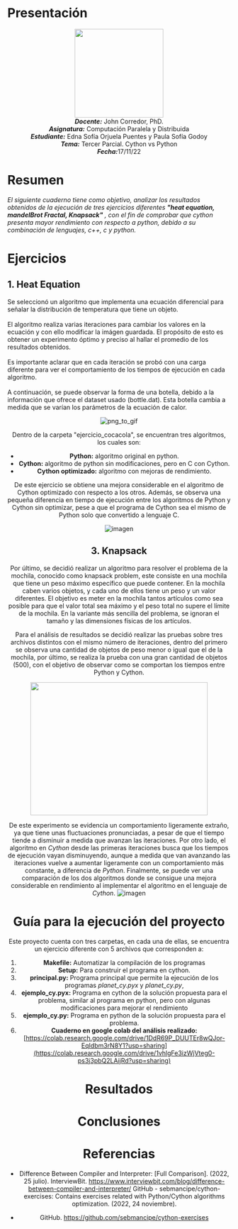 # Presentación
<p align="center"><img src="https://res-5.cloudinary.com/crunchbase-production/image/upload/c_lpad,h_256,w_256,f_auto,q_auto:eco/v1455514364/pim02bzqvgz0hibsra41.png"width="200" height="200">
</img><br>
<i><b>Docente:</b></i> John Corredor, PhD.
<br>
<i><b>Asignatura:</b></i> Computación Paralela y Distribuida
<br>
<i><b>Estudiante:</b></i> Edna Sofía Orjuela Puentes y Paula Sofía Godoy
<br>
<i><b>Tema:</b></i> Tercer Parcial. Cython vs Python
<br>
<i><b>Fecha:</b></i>17/11/22
<br>
</p>

# Resumen

*El siguiente cuaderno tiene como objetivo, analizar los resultados obtenidos de la ejecución de tres ejercicios diferentes __"heat equation, mandelBrot Fractal, Knapsack"__ , con el fin de comprobar que cython presenta mayor rendimiento con respecto a python, debido a su combinación de lenguajes, c++, c y python.*

# Ejercicios

## 1. Heat Equation

Se seleccionó un algoritmo que implementa una ecuación diferencial para señalar la distribución de temperatura que tiene un objeto.<br><br>
El algoritmo realiza varias iteraciones para cambiar los valores en la ecuación y con ello modificar la imágen guardada. El propósito de esto es obtener un experimento óptimo y preciso al hallar el promedio de los resultados obtenidos.<br><br>
Es importante aclarar que en cada iteración se probó con una carga diferente para ver el comportamiento de los tiempos de ejecución en cada algoritmo.<br><br>
A continuación, se puede observar la forma de una botella, debido a la información que ofrece el dataset usado (bottle.dat). Esta botella cambia a medida que se varían los parámetros de la ecuación de calor.

<center>

![png_to_gif](https://user-images.githubusercontent.com/65740725/202584483-9468495f-59df-4332-b8fd-a3322d3d1006.gif)

Dentro de la carpeta "ejercicio_cocacola", se encuentran tres algoritmos, los cuales son:

*  **Python:** algoritmo original en python.
*  **Cython:** algoritmo de python sin modificaciones, pero en C con Cython.
*  **Cython optimizado:** algoritmo con mejoras de rendimiento.

De este ejercicio se obtiene una mejora considerable en el algoritmo de Cython optimizado con respecto a los otros. Además, se observa una pequeña diferencia en tiempo de ejecución entre los algoritmos de Python y Cython sin optimizar, pese a que el programa de Cython sea el mismo de Python solo que convertido a lenguaje C.

<center>

![imagen](https://user-images.githubusercontent.com/65740725/202607810-70ddc922-3a87-476c-981b-b2db02fea416.png)


## 3. Knapsack

Por último, se decidió realizar un algoritmo para resolver el problema de la mochila, conocido como knapsack problem, este consiste en una mochila que tiene un peso máximo específico que puede contener. En la mochila caben varios objetos, y cada uno de ellos tiene un peso y un valor diferentes. El objetivo es meter en la mochila tantos artículos como sea posible para que el valor total sea máximo y el peso total no supere el límite de la mochila. En la variante más sencilla del problema, se ignoran el tamaño y las dimensiones físicas de los artículos.

Para el análisis de resultados se decidió realizar las pruebas sobre tres archivos distintos con el mismo número de iteraciones, dentro del primero se observa una cantidad de objetos de peso menor o igual que el de la mochila, por último, se realiza la prueba con una gran cantidad de objetos (500), con el objetivo de observar como se comportan los tiempos entre Python y Cython.

<center>
<img src="https://miro.medium.com/max/1400/1*3bZOzhhzAtmcYYc427m5Aw.png"
width="400" height="300">

De este experimento se evidencia un comportamiento ligeramente extraño, ya que tiene unas fluctuaciones pronunciadas, a pesar de que el tiempo tiende a disminuir a medida que avanzan las iteraciones. Por otro lado, el algoritmo en _Cython_ desde las primeras iteraciones busca que los tiempos de ejecución vayan disminuyendo, aunque a medida que van avanzando las iteraciones vuelve a aumentar ligeramente con un comportamiento más constante, a diferencia de _Python_.  Finalmente, se puede ver una comparación de los dos algoritmos donde se consigue una mejora considerable en rendimiento al implementar el algoritmo en el lenguaje de _Cython_.
![imagen](https://user-images.githubusercontent.com/65740725/202611453-24d9cbda-666e-4553-834e-59037bd1d34f.png)


# Guía para la ejecución del proyecto

Este proyecto cuenta con tres carpetas, en cada una de ellas, se encuentra un ejercicio diferente con 5 archivos que corresponden a:<br> 
1. **Makefile:** Automatizar la compilación de los programas <br>
2. **Setup:** Para construir el programa en cython.<br>
3. **principal.py:** Programa principal que permite la ejecución de los programas *planet_cy.pyx* y *planet_cy.py*,
4. **ejemplo_cy.pyx:** Programa en cython de la solución propuesta para el problema, similar al programa en python, pero con algunas modificaciones para mejorar el rendimiento
5. **ejemplo_cy.py:** Programa en python de la solución propuesta para el problema.
6. **Cuaderno en google colab del análisis realizado:** [https://colab.research.google.com/drive/1DdR69P_DUUTEr8wQJor-EqIdbm3rN8Y1?usp=sharing](https://colab.research.google.com/drive/1vhlgFe3izWjVteg0-ps3j3pbQ2LAijRd?usp=sharing)

# Resultados



# Conclusiones



# Referencias

*  Difference Between Compiler and Interpreter: [Full Comparison]. (2022, 25 julio). InterviewBit. https://www.interviewbit.com/blog/difference-between-compiler-and-interpreter/ GitHub - sebmancipe/cython-exercises: Contains exercises related with Python/Cython algorithms optimization. (2022, 24 noviembre). 

*  GitHub. https://github.com/sebmancipe/cython-exercises
